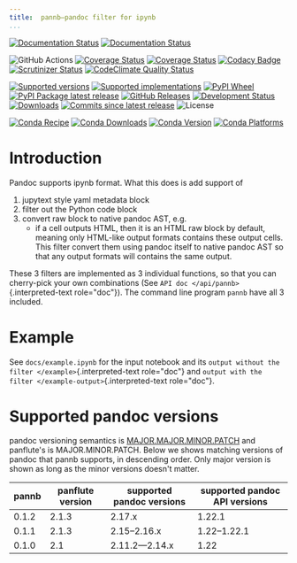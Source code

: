 ```yaml
---
title:	pannb—pandoc filter for ipynb
...
```


[![Documentation Status](https://readthedocs.org/projects/pannb/badge/?version=latest)](https://pannb.readthedocs.io/en/latest/?badge=latest&style=plastic)
[![Documentation Status](https://github.com/ickc/pannb/workflows/GitHub%20Pages/badge.svg)](https://ickc.github.io/pannb)

![GitHub Actions](https://github.com/ickc/pannb/workflows/Python%20package/badge.svg)
[![Coverage Status](https://codecov.io/gh/ickc/pannb/branch/master/graphs/badge.svg?branch=master)](https://codecov.io/github/ickc/pannb)
[![Coverage Status](https://coveralls.io/repos/ickc/pannb/badge.svg?branch=master&service=github)](https://coveralls.io/r/ickc/pannb)
[![Codacy Badge](https://app.codacy.com/project/badge/Grade/7e7a6e8e440149aaa6358884efa941b0)](https://www.codacy.com/gh/ickc/pannb/dashboard?utm_source=github.com&amp;utm_medium=referral&amp;utm_content=ickc/pannb&amp;utm_campaign=Badge_Grade)
[![Scrutinizer Status](https://img.shields.io/scrutinizer/quality/g/ickc/pannb/master.svg)](https://scrutinizer-ci.com/g/ickc/pannb/)
[![CodeClimate Quality Status](https://codeclimate.com/github/ickc/pannb/badges/gpa.svg)](https://codeclimate.com/github/ickc/pannb)

[![Supported versions](https://img.shields.io/pypi/pyversions/pannb.svg)](https://pypi.org/project/pannb)
[![Supported implementations](https://img.shields.io/pypi/implementation/pannb.svg)](https://pypi.org/project/pannb)
[![PyPI Wheel](https://img.shields.io/pypi/wheel/pannb.svg)](https://pypi.org/project/pannb)
[![PyPI Package latest release](https://img.shields.io/pypi/v/pannb.svg)](https://pypi.org/project/pannb)
[![GitHub Releases](https://img.shields.io/github/tag/ickc/pannb.svg?label=github+release)](https://github.com/ickc/pannb/releases)
[![Development Status](https://img.shields.io/pypi/status/pannb.svg)](https://pypi.python.org/pypi/pannb/)
[![Downloads](https://img.shields.io/pypi/dm/pannb.svg)](https://pypi.python.org/pypi/pannb/)
[![Commits since latest release](https://img.shields.io/github/commits-since/ickc/pannb/v0.1.2.svg)](https://github.com/ickc/pannb/compare/v0.1.2...master)
![License](https://img.shields.io/pypi/l/pannb.svg)

[![Conda Recipe](https://img.shields.io/badge/recipe-pannb-green.svg)](https://anaconda.org/conda-forge/pannb)
[![Conda Downloads](https://img.shields.io/conda/dn/conda-forge/pannb.svg)](https://anaconda.org/conda-forge/pannb)
[![Conda Version](https://img.shields.io/conda/vn/conda-forge/pannb.svg)](https://anaconda.org/conda-forge/pannb)
[![Conda Platforms](https://img.shields.io/conda/pn/conda-forge/pannb.svg)](https://anaconda.org/conda-forge/pannb)

# Introduction

Pandoc supports ipynb format. What this does is add support of

1. jupytext style yaml metadata block
2. filter out the Python code block
3. convert raw block to native pandoc AST, e.g.
    - if a cell outputs HTML, then it is an HTML raw block by default, meaning only HTML-like output formats contains these output cells. This filter convert them using pandoc itself to native pandoc AST so that any output formats will contains the same output.

These 3 filters are implemented as 3 individual functions, so that you can cherry-pick your own combinations (See `API doc </api/pannb>`{.interpreted-text role="doc"}). The command line program `pannb` have all 3 included.

# Example

See `docs/example.ipynb` for the input notebook and its `output without the filter </example>`{.interpreted-text role="doc"} and `output with the filter </example-output>`{.interpreted-text role="doc"}.

# Supported pandoc versions

pandoc versioning semantics is [MAJOR.MAJOR.MINOR.PATCH](https://pvp.haskell.org) and panflute's is MAJOR.MINOR.PATCH. Below we shows matching versions of pandoc that pannb supports, in descending order. Only major version is shown as long as the minor versions doesn't matter.

| pannb | panflute version | supported pandoc versions | supported pandoc API versions |
| ----- | ---------------- | ------------------------- | ----------------------------- |
| 0.1.2 | 2.1.3            | 2.17.x                    | 1.22.1                        |
| 0.1.1 | 2.1.3            | 2.15–2.16.x               | 1.22–1.22.1                   |
| 0.1.0 | 2.1              | 2.11.2—2.14.x             | 1.22                          |
